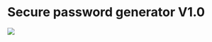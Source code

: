 # Secure password generator V1.0 
![](https://cdn.discordapp.com/attachments/759896220410839111/954168649210556486/unknown.png)
